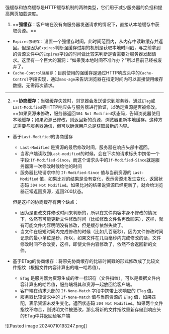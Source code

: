 强缓存和协商缓存是HTTP缓存机制的两种类型，它们用于减少服务器的负担和提高网页加载速度。

1. ==**强缓存**：客户端在没有向服务器发送请求的情况下，直接从本地缓存中获取资源。==

- `Expires强缓存`：设置一个强缓存时间，此时间范围内，从内存中读取缓存并返回。但是因为`Expires`判断强缓存过期的机制是获取本地时间戳，与之前拿到的资源文件中的`Expires`字段的时间做比较来判断是否需要对服务器发起请求。这里有一个巨大的漏洞：“如果我本地时间不准咋办？”所以目前已经被废弃了。
- `Cache-Control强缓存`：目前使用的强缓存是通过HTTP响应头中的`Cache-Control`字段实现，通过`max-age`来告诉浏览器在指定时间内可以直接使用缓存数据，无需再次请求。

---

2. ==**协商缓存**：当强缓存失效时，浏览器会发送请求到服务器，通过`ETag`或`Last-Modified`等HTTP响应头与服务器进行验证，以确定资源是否被修改。==如果资源未修改，服务器返回`304 Not Modified`状态码，告知浏览器使用本地缓存；如果资源已修改，则返回新的资源，浏览器更新本地缓存。这种方式需要与服务器通信，但可以确保用户总是获取最新的内容。

- 基于`Last-Modified`的协商缓存
    
    - `Last-Modified` 是资源的最后修改时间，服务器在响应头部中返回。
    - 当客户端读取到`Last-modified`的时候，会在下次的请求标头中携带一个字段:`If-Modified-Since`，而这个请求头中的`If-Modified-Since`就是服务器第一次修改时候给他的时间
    - 服务器比较请求中的 `If-Modified-Since` 值与当前资源的 `Last-Modified` 值，如果比对的结果是没有变化，表示资源未发生变化，返回状态码 `304 Not Modified`。如果比对的结果说资源已经更新了，就会给浏览器正常返回资源，返回200状态。
    
    但是这样的协商缓存有两个缺点：
    
    - 因为是更改文件修改时间来判断的，所以在文件内容本身不修改的情况下，依然有可能更新文件修改时间（比如修改文件名再改回来），这样，就有可能文件内容明明没有修改，但是缓存依然失效了。
    - 当文件在极短时间内完成修改的时候（比如几百毫秒）。因为文件修改时间记录的最小单位是秒，所以，如果文件在几百毫秒内完成修改的话，文件修改时间不会改变，这样，即使文件内容修改了，依然不会返回新的文件。
- 基于ETag的协商缓存：将原先协商缓存的比较时间戳的形式修改成了比较文件指纹（根据文件内容计算出的唯一哈希值）。
    
    - `ETag` 是服务器为资源生成的唯一标识符（文件指纹），可以是根据文件内容计算出的哈希值，服务端将其和资源一起放回给客户端。
    - 客户端在请求头部的 `If-None-Match` 字段中携带上次响应的 `ETag` 值。
    - 服务器比较请求中的 `If-None-Match` 值与当前资源的 `ETag` 值，如果匹配，表示资源未发生变化，返回状态码 `304 Not Modified`。如果两个文件指纹不吻合，则说明文件被更改，那么将新的文件指纹重新存储到响应头的ETag中并返回给客户端

![[Pasted image 20240710193247.png]]